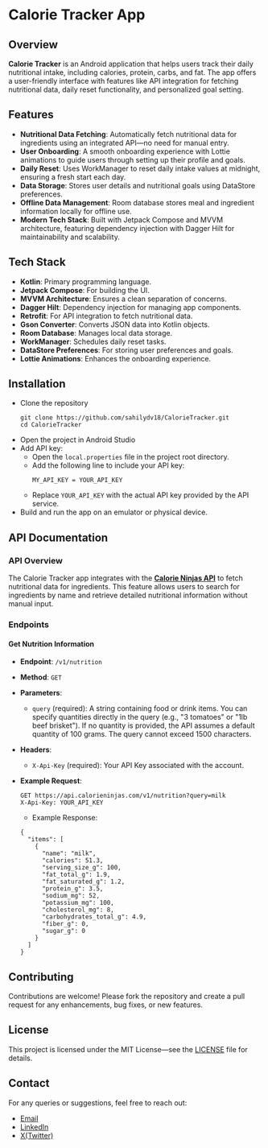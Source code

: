 # Calorie Tracker App

## Overview

**Calorie Tracker** is an Android application that helps users track their daily nutritional intake, including calories, protein, carbs, and fat. The app offers a user-friendly interface with features like API integration for fetching nutritional data, daily reset functionality, and personalized goal setting.

## Features

- **Nutritional Data Fetching**: Automatically fetch nutritional data for ingredients using an integrated API—no need for manual entry.
- **User Onboarding**: A smooth onboarding experience with Lottie animations to guide users through setting up their profile and goals.
- **Daily Reset**: Uses WorkManager to reset daily intake values at midnight, ensuring a fresh start each day.
- **Data Storage**: Stores user details and nutritional goals using DataStore preferences.
- **Offline Data Management**: Room database stores meal and ingredient information locally for offline use.
- **Modern Tech Stack**: Built with Jetpack Compose and MVVM architecture, featuring dependency injection with Dagger Hilt for maintainability and scalability.

## Tech Stack

- **Kotlin**: Primary programming language.
- **Jetpack Compose**: For building the UI.
- **MVVM Architecture**: Ensures a clean separation of concerns.
- **Dagger Hilt**: Dependency injection for managing app components.
- **Retrofit**: For API integration to fetch nutritional data.
- **Gson Converter**: Converts JSON data into Kotlin objects.
- **Room Database**: Manages local data storage.
- **WorkManager**: Schedules daily reset tasks.
- **DataStore Preferences**: For storing user preferences and goals.
- **Lottie Animations**: Enhances the onboarding experience.

## Installation
- Clone the repository
  ```
  git clone https://github.com/sahilydv18/CalorieTracker.git
  cd CalorieTracker
  ```
- Open the project in Android Studio
- Add API key:
  - Open the `local.properties` file in the project root directory.
  - Add the following line to include your API key:
      ```
      MY_API_KEY = YOUR_API_KEY
      ```
  - Replace `YOUR_API_KEY` with the actual API key provided by the API service.
- Build and run the app on an emulator or physical device.

## API Documentation

### API Overview

The Calorie Tracker app integrates with the [**Calorie Ninjas API**](https://calorieninjas.com/api) to fetch nutritional data for ingredients. This feature allows users to search for ingredients by name and retrieve detailed nutritional information without manual input.

### Endpoints

#### **Get Nutrition Information**

- **Endpoint**: `/v1/nutrition`
- **Method**: `GET`
- **Parameters**:
  - `query` (required): A string containing food or drink items. You can specify quantities directly in the query (e.g., "3 tomatoes" or "1lb beef brisket"). If no quantity is provided, the API assumes a default quantity of 100 grams. The query cannot exceed 1500 characters.
- **Headers**:
  - `X-Api-Key` (required): Your API Key associated with the account.

- **Example Request**:
  ```
  GET https://api.calorieninjas.com/v1/nutrition?query=milk
  X-Api-Key: YOUR_API_KEY
  ```
  - Example Response:
  ```
  {
    "items": [
      {
        "name": "milk",
        "calories": 51.3,
        "serving_size_g": 100,
        "fat_total_g": 1.9,
        "fat_saturated_g": 1.2,
        "protein_g": 3.5,
        "sodium_mg": 52,
        "potassium_mg": 100,
        "cholesterol_mg": 8,
        "carbohydrates_total_g": 4.9,
        "fiber_g": 0,
        "sugar_g": 0
      }
    ]
  }
  ```
  
## Contributing
Contributions are welcome! Please fork the repository and create a pull request for any enhancements, bug fixes, or new features.

## License
This project is licensed under the MIT License—see the [LICENSE](LICENSE.md) file for details.

## Contact
For any queries or suggestions, feel free to reach out:
- [Email](mailto:ydvvsahil09@gmail.com)
- [LinkedIn](https://www.linkedin.com/in/ydvsahil18/)
- [X(Twitter)](https://x.com/sahil_yadvv)